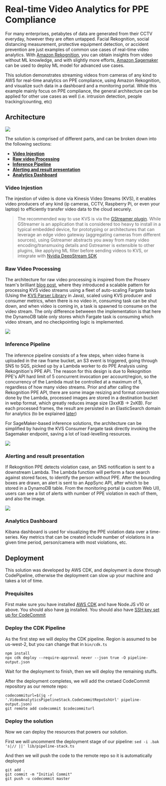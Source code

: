 # Real-time Video Analytics for PPE Compliance

For many enterprises, petabytes of data are generated from their CCTV everyday, however they are often untapped. Facial Rekognition, social distancing measurement, protective equipment detection, or accident prevention are just examples of common use cases of real-time video analytics. With [Amazon Rekognition](https://aws.amazon.com/rekognition/), you can obtain insights from video without ML knowledge, and with slightly more efforts, [Amazon Sagemaker](https://aws.amazon.com/sagemaker/) can be used to deploy ML model for advanced use cases.

This solution demonstrates streaming videos from cameras of any kind to AWS for real-time analytics on PPE compliance, using Amazon Rekognition, and visualize such data in a dashboard and a monitoring portal. While this example mainly focus on PPE compliance, the general architecture can be applied for other use cases as well (i.e. intrusion detection, people tracking/counting, etc)

## Architecture

<img src="doc/arch1.png" />

The solution is comprised of different parts, and can be broken down into the following sections:

* <b>[Video Injestion](#video-injestion) </b>
* <b>[Raw video Processing](#raw-video-processing) </b>
* <b>[Inference Pipeline](#inference-pipeline) </b>
* <b>[Alerting and result presentation](#alerting-and-result-presentation) </b>
* <b>[Analytics Dashboard](#analytics-dashboard) </b>

### Video Injestion

The injestion of video is done via Kinesis Video Streams (KVS), it enables video producers of any kind (ip cameras, CCTV, Raspberry Pi, or even your laptop) to efficiently transfer video data to the cloud securely. 

 > The recommended way to use KVS is via the [GStreamer plugin](https://docs.aws.amazon.com/kinesisvideostreams/latest/dg/examples-gstreamer-plugin.html). While GStreamer is an application that is considered too heavy to install in a typical embedded device, for prototyping or architectures that can leverage an edge video gateway (aggregating cameras from different sources), using Gstreamer abstracts you away from many video encoding/transmuxing details and Gstreamer is extensible to other plugins, like applying ML filter before sending videos to KVS, or integrate with [Nvidia DeepStream SDK](https://developer.nvidia.com/deepstream-sdk)

### Raw Video Processing

The architecture for raw video processing is inspired from the Proserv team's brilliant [blog post](https://aws.amazon.com/blogs/machine-learning/accelerating-the-deployment-of-ppe-detection-solution-to-comply-with-safety-guidelines/), where they introduced a scalable pattern for processing KVS video streams using a fleet of auto-scaling Fargate tasks (Using the [KVS Parser Library](https://github.com/aws/amazon-kinesis-video-streams-parser-library) in Java), scaled using KVS producer and consumer metrics, when there is no video in, consuming task can be shut down, and when video is coming in, a task is spawned to consume on the video stream. The only difference betweeen the implementation is that here the DynamoDB table only stores which Fargate task is consuming which video stream, and no checkpointing logic is implemented.

<img src="doc/blog-vidin.jpg" />

### Inference Pipeline

The inference pipeline consists of a few steps, when video frame is uploaded in the raw frame bucket, an S3 event is triggered, going through SNS to SQS, picked up by a Lambda worker to do PPE Analysis using Rekognition's PPE API. The reason for this design is due to Rekognition PPE's API hard limit of 5 concurrent invocation per account/region, so the concurrency of the Lambda must be controlled at a maximum of 5, regardless of how many video streams. Prior and after calling the Rekognition PPE API, there are some image resizing and format conversion done by the Lambda, processed images are stored in a destination bucket in webp format, which greatly reduces image size (3xxKB -> 2xKB). For each processed frames, the result are persisted in an ElasticSearch domain for analytics (to be explained [later](#analytics-dashboard))

For SageMaker-based inference solutions, the architecture can be simplified by having the KVS Consumer Fargate task directly invoking the Sagemaker endpoint, saving a lot of load-levelling resources.

<img src="doc/inf-pipeline.png" />

### Alerting and result presentation

If Rekognition PPE detects violation case, an SNS notification is sent to a downstream Lambda. The Lambda function will perform a face search against stored faces, to identify the person without PPE. After the bounding boxes are drawn, an alert is sent to an AppSync API, after which to be stored in a DynamoDB table. From the monitoring portal (a custom Web UI), users can see a list of alerts with number of PPE violation in each of them, and also the image.

<img src="doc/portal-ui.png" />

### Analytics Dashboard

Kibana dashboard is used for visualizing the PPE violation data over a time-series. Key metrics that can be created include number of violations in a given time period, person/camera with most violations, etc.

## Deployment

This solution was developed by AWS CDK, and deployment is done through CodePipeline, otherwise the deployment can slow up your machine and takes a lot of time.

### Prequisites

First make sure you have installed [AWS CDK](https://docs.aws.amazon.com/cdk/latest/guide/getting_started.html) and have Node.JS v10 or above. You should also have [jq](https://stedolan.github.io/jq/) installed. You should also have [SSH key set up for CodeCommit](https://docs.aws.amazon.com/codecommit/latest/userguide/setting-up-ssh-unixes.html)

### Deploy the CDK Pipeline

As the first step we will deploy the CDK pipeline. Region is assumed to be us-west-2, but you can change that in `bin/cdk.ts`

```
npm install
npx cdk deploy --require-approval never --json true -O pipeline-output.json
```

Wait for the deployment to finish, then we will deploy the remaining stuffs.

After the deployment completes, we will add the cretaed CodeCommit repository as our remote repo:
```
codecommiturl=$(jq -r '.VideoAnalyticsPipelineStack.CodeCommitRepoSshUrl' pipeline-output.json)
git remote add codecommit $codecommiturl
```

### Deploy the solution

Now we can deploy the resources that powers our solution.

First we will uncomment the deployment stage of our pipeline:
`sed -i .bak 's|// ||' lib/pipeline-stack.ts`

And then we will push the code to the remote repo so it is automatically deployed
```
git add .
git commit -m "Initial Commit"
git push -u codecommit master
```


